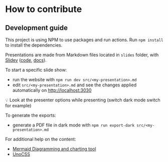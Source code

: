 # How to contribute

## Development guide

This project is using NPM to use packages and run actions. Run `npm install` to install the dependencies.

Presentations are made from Markdown files located in `slides` folder, with [Slidev](https://sli.dev/) ([code](https://github.com/slidevjs/slidev), [docs](https://sli.dev/guide/why.html)).

To start a specific slide show:

- run the website with `npm run dev src/<my-presentation>.md`
- edit `src/<my-presentation>.md` and see the changes applied automatically on [http://localhost:3030](http://localhost:3030)

💡 Look at the presenter options while presenting (switch dark mode switch for example)

To generate the exports:

- generate a PDF file in dark mode with `npm run export-dark src/<my-presentation>.md`

For additional help on the content:

- [Mermaid Diagramming and charting tool](https://mermaid.js.org/)
- [UnoCSS](https://uno.antfu.me/)
